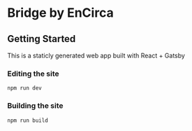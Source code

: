 # Bridge by EnCirca

<!-- [![Netlify Status](https://api.netlify.com/api/v1/badges/f316eeff-98e6-4e78-9574-6b2d21fda4d8/deploy-status)](https://app.netlify.com/sites/tetrashapes/deploys) -->

## Getting Started

This is a staticly generated web app built with React + Gatsby

### Editing the site

```
npm run dev
```

### Building the site

```
npm run build
```